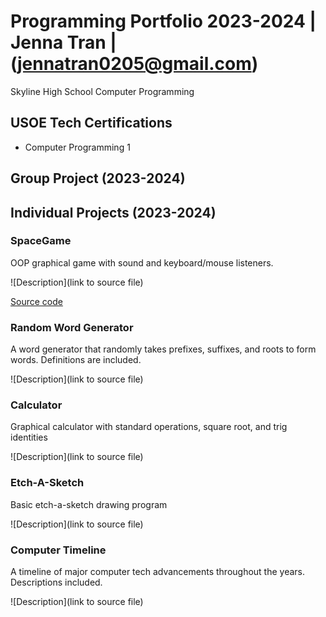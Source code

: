 # Programming Portfolio 2023-2024 | Jenna Tran | (jennatran0205@gmail.com)
Skyline High School Computer Programming

## USOE Tech Certifications
* Computer Programming 1

## Group Project (2023-2024)

## Individual Projects (2023-2024)

### SpaceGame
OOP graphical game with sound and keyboard/mouse listeners.

![Description](link to source file)

[Source code](https://github.com/eebic/programmingportfolio/blob/main/src/SpaceGame.zip)

### Random Word Generator
A word generator that randomly takes prefixes, suffixes, and roots to form words. Definitions are included.

![Description](link to source file)

### Calculator
Graphical calculator with standard operations, square root, and trig identities

![Description](link to source file)

### Etch-A-Sketch
Basic etch-a-sketch drawing program

![Description](link to source file)

### Computer Timeline
A timeline of major computer tech advancements throughout the years. Descriptions included.

![Description](link to source file)
